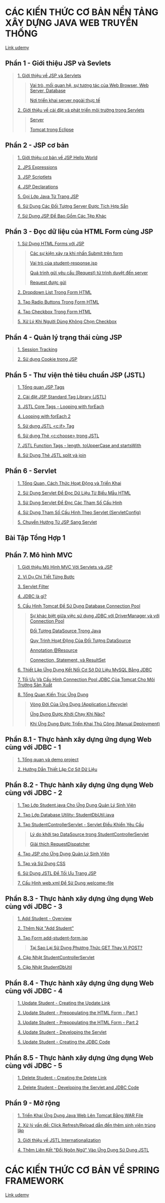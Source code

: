 # CÁC KIẾN THỨC CƠ BẢN NỀN TẢNG XÂY DỰNG JAVA WEB TRUYỀN THỐNG
[Link udemy](https://udemy.com/course/jsp-tutorial/learn/lecture/23020436#overview)  
## Phần 1 - Giới thiệu JSP và Sevlets
>[1. Giới thiệu về JSP và Servlets](https://github.com/nmt-luu-tru/PRJ321x/blob/main/Gi%E1%BB%9Bi%20thi%E1%BB%87u%20v%E1%BB%81%20JSP%20v%C3%A0%20Servlets.md)
>>[Vai trò, mối quan hệ, sự tương tác của Web Browser, Web Server, Database](https://github.com/nmt-luu-tru/API-and-Web-Service-Introduction/blob/main/Vai%20tr%C3%B2%2C%20m%E1%BB%91i%20quan%20h%E1%BB%87%2C%20s%E1%BB%B1%20t%C6%B0%C6%A1ng%20t%C3%A1c%20c%E1%BB%A7a%20Web%20Browser%2C%20Web%20Server%2C%20Database.md)
>>
>>[Nơi triển khai server ngoài thực tế](https://github.com/nmt-luu-tru/API-and-Web-Service-Introduction/blob/main/N%C6%A1i%20tri%E1%BB%83n%20khai%20server%20ngo%C3%A0i%20th%E1%BB%B1c%20t%E1%BA%BF.md)
>
>[2. Giới thiệu về cài đặt và phát triển môi trường trong Servlets]()
>>[Server](https://github.com/nmt-luu-tru/API-and-Web-Service-Introduction/blob/main/Server.md)
>>
>>[Tomcat trong Eclipse](https://github.com/nmt-luu-tru/API-and-Web-Service-Introduction/blob/main/Tomcat%20trong%20Eclipse.md)
## Phần 2 - JSP cơ bản
>[1. Giới thiệu cơ bản về JSP Hello World](https://github.com/nmt-luu-tru/PRJ321x/blob/main/Creating%20a%20Hello%20World%20Program%20with%20JSP.md)
>
>[2. JPS Expressions](https://github.com/nmt-luu-tru/PRJ321x/blob/main/JSP%20Expressions.md)
>
>[3. JSP Scriptlets](https://github.com/nmt-luu-tru/PRJ321x/blob/main/JSP%20Scriptlets.md)
>
>[4. JSP Declarations](https://github.com/nmt-luu-tru/PRJ321x/blob/main/JSP%20Declarations.md)
>
>[5. Gọi Lớp Java Từ Trang JSP](https://github.com/nmt-luu-tru/PRJ321x/blob/main/Calling%20a%20Java%20Class%20from%20JSP.md)
>
>[6. Sử Dụng Các Đối Tượng Server Được Tích Hợp Sẵn](https://github.com/nmt-luu-tru/PRJ321x/blob/main/Using%20JSP%20Built-In%20Server%20Objects.md)
>
>[7. Sử Dụng JSP Để Bao Gồm Các Tệp Khác](https://github.com/nmt-luu-tru/PRJ321x/blob/main/Using%20JSP%20for%20Including%20Other%20Files.md)
## Phần 3 - Đọc dữ liệu của HTML Form cùng JSP
>[1. Sử Dụng HTML Forms với JSP](https://github.com/nmt-luu-tru/PRJ321x/blob/main/Using%20HTML%20Forms%20with%20JSP.md)
>>[Các sự kiện xảy ra khi nhấn Submit trên form](https://github.com/nmt-luu-tru/API-and-Web-Service-Introduction/blob/main/C%C3%A1c%20s%E1%BB%B1%20ki%E1%BB%87n%20x%E1%BA%A3y%20ra%20khi%20nh%E1%BA%A5n%20Submit%20tr%C3%AAn%20form.md)
>>
>>[Vai trò của student-response.jsp](https://github.com/nmt-luu-tru/API-and-Web-Service-Introduction/blob/main/Vai%20tr%C3%B2%20c%E1%BB%A7a%20student-response.jsp.md)
>>
>>[Quá trình gửi yêu cầu (Request) từ trình duyệt đến server](https://github.com/nmt-luu-tru/API-and-Web-Service-Introduction/blob/main/Qu%C3%A1%20tr%C3%ACnh%20t%C6%B0%C6%A1ng%20t%C3%A1c%20gi%E1%BB%AFa%20client%20(tr%C3%ACnh%20duy%E1%BB%87t)%20v%C3%A0%20server%20khi%20nh%E1%BA%A5n%20Submit.md)
>>
>>[Request được gửi](https://github.com/nmt-luu-tru/API-and-Web-Service-Introduction/blob/main/Request%20%C4%91%C6%B0%E1%BB%A3c%20g%E1%BB%ADi.md)
>>
>[2. Dropdown List Trong Form HTML](https://github.com/nmt-luu-tru/API-and-Web-Service-Introduction/blob/main/Dropdown%20List%20Trong%20Form%20HTML.md)
>
>[3. Tạo Radio Buttons Trong Form HTML](https://github.com/nmt-luu-tru/API-and-Web-Service-Introduction/blob/main/T%E1%BA%A1o%20Radio%20Buttons%20Trong%20Form%20HTML.md)
>
>[4. Tạo Checkbox Trong Form HTML](https://github.com/nmt-luu-tru/API-and-Web-Service-Introduction/blob/main/T%E1%BA%A1o%20Checkbox%20Trong%20Form%20HTML.md)
>
>[5. Xử Lý Khi Người Dùng Không Chọn Checkbox](https://github.com/nmt-luu-tru/PRJ321x/blob/main/C%C3%A1ch%20X%E1%BB%AD%20L%C3%BD%20Khi%20Ng%C6%B0%E1%BB%9Di%20D%C3%B9ng%20Kh%C3%B4ng%20Ch%E1%BB%8Dn%20Checkbox.md)
## Phần 4 - Quản lý trạng thái cùng JSP
>[1. Session Tracking](https://github.com/nmt-luu-tru/PRJ321x/blob/main/Session%20Tracking.md)
>
>[2. Sử dụng Cookie trong JSP](https://github.com/nmt-luu-tru/PRJ321x/blob/main/Cookie%20trong%20JSP.md)
## Phần 5 - Thư viện thẻ tiêu chuẩn JSP (JSTL)
>[1. Tổng quan JSP Tags](https://github.com/nmt-luu-tru/PRJ321x/blob/main/T%C3%ACm%20hi%E1%BB%83u%20v%E1%BB%81%20JSP%20Tags.md)
>
>[2. Cài đặt JSP Standard Tag Library (JSTL)](https://github.com/nmt-luu-tru/PRJ321x/blob/main/C%C3%A0i%20%C4%91%E1%BA%B7t%20JSP%20Standard%20Tag%20Library%20(JSTL).md)
>
>[3. JSTL Core Tags - Looping with forEach](https://github.com/nmt-luu-tru/PRJ321x/blob/main/JSTL%20Core%20Tags%20-%20Looping%20with%20forEach.md)
>
>[4. Looping with forEach 2](https://github.com/nmt-luu-tru/PRJ321x/blob/main/Looping%20with%20forEach%202.md)
>
>[5. Sử dụng JSTL <c:if> Tag](https://github.com/nmt-luu-tru/PRJ321x/blob/main/S%E1%BB%AD%20d%E1%BB%A5ng%20JSTL%20%3Cc%3Aif%3E%20Tag.md)
>
>[6. Sử dụng Thẻ <c:choose> trong JSTL](https://github.com/nmt-luu-tru/PRJ321x/blob/main/S%E1%BB%AD%20d%E1%BB%A5ng%20JSTL%20%3Cc%3Achoose%3E%20Tag.md)
>
>[7. JSTL Function Tags - length, toUpperCase and startsWith](https://github.com/nmt-luu-tru/PRJ321x/blob/main/JSTL%20Function%20Tags%20-%20length%2C%20toUpperCase%20and%20startsWith.md)
>
>[8. Sử Dụng Thẻ JSTL split và join](https://github.com/nmt-luu-tru/PRJ321x/blob/main/JSTL%20Function%20Tags%20-%20split%20and%20join.md)
## Phần 6 - Servlet
>[1. Tổng Quan, Cách Thức Hoạt Động và Triển Khai](https://github.com/nmt-luu-tru/PRJ321x/blob/main/Hello%20World%20Servlet%20-%20Overview.md)
>
>[2. Sử Dụng Servlet Để Đọc Dữ Liệu Từ Biểu Mẫu HTML](https://github.com/nmt-luu-tru/PRJ321x/blob/main/Reading%20HTML%20Form%20Data%20with%20Servlets.md)
>
>[3. Sử Dụng Servlet Để Đọc Các Tham Số Cấu Hình](https://github.com/nmt-luu-tru/PRJ321x/blob/main/Reading%20Servlet%20Parameters.md)
>
>[4. Sử Dụng Tham Số Cấu Hình Theo Servlet (ServletConfig)](https://github.com/nmt-luu-tru/PRJ321x/blob/main/S%E1%BB%AD%20D%E1%BB%A5ng%20Tham%20S%E1%BB%91%20C%E1%BA%A5u%20H%C3%ACnh%20Theo%20Servlet.md)
>
>[5. Chuyển Hướng Từ JSP Sang Servlet](https://github.com/nmt-luu-tru/PRJ321x/blob/main/C%C3%A1ch%20Chuy%E1%BB%83n%20H%C6%B0%E1%BB%9Bng%20T%E1%BB%AB%20JSP%20Sang%20Servlet.md)
## Bài Tập Tổng Hợp 1
## Phần 7. Mô hình MVC
>[1. Giới thiệu Mô Hình MVC Với Servlets và JSP](https://github.com/nmt-luu-tru/PRJ321x/blob/main/MVC%20with%20Servlets%20and%20JSP%20-%20Overview.md)
>
>[2. Ví Dụ Chi Tiết Từng Bước](https://github.com/nmt-luu-tru/PRJ321x/blob/main/MVC%20with%20Servlets%20and%20JSP%20-%20In%20More%20Detail.md)
>
>[3. Servlet Filter](https://github.com/nmt-luu-tru/PRJ321x/blob/main/T%C3%ACm%20Hi%E1%BB%83u%20V%E1%BB%81%20Servlet%20Filter.md)
>
>[4. JDBC là gì?](https://github.com/nmt-luu-tru/PRJ321x/blob/main/JDBC%20l%C3%A0%20g%C3%AC.md)
>
>[5. Cấu Hình Tomcat Để Sử Dụng Database Connection Pool](https://github.com/nmt-luu-tru/PRJ321x/blob/main/C%E1%BA%A5u%20H%C3%ACnh%20Tomcat%20%C4%90%E1%BB%83%20S%E1%BB%AD%20D%E1%BB%A5ng%20Database%20Connection%20Pool.md)
>
>>[Sự khác biệt giữa việc sử dụng JDBC với DriverManager và với Connection Pool](https://github.com/nmt-luu-tru/PRJ321x/blob/main/S%E1%BB%B1%20kh%C3%A1c%20bi%E1%BB%87t%20gi%E1%BB%AFa%20vi%E1%BB%87c%20s%E1%BB%AD%20d%E1%BB%A5ng%20JDBC%20v%E1%BB%9Bi%20DriverManager%20v%C3%A0%20v%E1%BB%9Bi%20Connection%20Pool.md)
>>
>>[Đối Tượng DataSource Trong Java](https://github.com/nmt-luu-tru/PRJ321x/blob/main/%C4%90%E1%BB%91i%20T%C6%B0%E1%BB%A3ng%20DataSource%20Trong%20Java.md)
>>
>>[Quy Trình Hoạt Động Của Đối Tượng DataSource](https://github.com/nmt-luu-tru/PRJ321x/blob/main/Quy%20Tr%C3%ACnh%20Ho%E1%BA%A1t%20%C4%90%E1%BB%99ng%20C%E1%BB%A7a%20%C4%90%E1%BB%91i%20T%C6%B0%E1%BB%A3ng%20DataSource.md)
>>
>>[Annotation @Resource](https://github.com/nmt-luu-tru/PRJ321x/blob/main/Annotation%20%40Resource.md)
>>
>>[Connection, Statement, và ResultSet](https://github.com/nmt-luu-tru/PRJ321x/blob/main/Connection%2C%20Statement%2C%20v%C3%A0%20ResultSet.md)
>>
>[6. Thiết Lập Ứng Dụng Kết Nối Cơ Sở Dữ Liệu MySQL Bằng JDBC](https://github.com/nmt-luu-tru/PRJ321x/blob/main/Thi%E1%BA%BFt%20L%E1%BA%ADp%20%E1%BB%A8ng%20D%E1%BB%A5ng%20K%E1%BA%BFt%20N%E1%BB%91i%20C%C6%A1%20S%E1%BB%9F%20D%E1%BB%AF%20Li%E1%BB%87u%20MySQL%20B%E1%BA%B1ng%20JDBC.md)
>
>[7. Tối Ưu Và Cấu Hình Connection Pool JDBC Của Tomcat Cho Môi Trường Sản Xuất](https://github.com/nmt-luu-tru/PRJ321x/blob/main/6.%20T%C3%A0i%20Nguy%C3%AAn%20Tham%20Kh%E1%BA%A3o%3A%20T%E1%BB%91i%20%C6%AFu%20V%C3%A0%20C%E1%BA%A5u%20H%C3%ACnh%20Connection%20Pool%20JDBC%20C%E1%BB%A7a%20Tomcat%20Cho%20M%C3%B4i%20Tr%C6%B0%E1%BB%9Dng%20S%E1%BA%A3n%20Xu%E1%BA%A5t.md)
>
>[8. Tổng Quan Kiến Trúc Ứng Dụng ](https://github.com/nmt-luu-tru/PRJ321x/blob/main/T%E1%BB%95ng%20Quan%20Ki%E1%BA%BFn%20Tr%C3%BAc%20%E1%BB%A8ng%20D%E1%BB%A5ng.md)
>>
>>[Vòng Đời Của Ứng Dụng (Application Lifecycle)](https://github.com/nmt-luu-tru/PRJ321x/blob/main/V%C3%B2ng%20%C4%90%E1%BB%9Di%20C%E1%BB%A7a%20%E1%BB%A8ng%20D%E1%BB%A5ng%20(Application%20Lifecycle).md)
>>
>>[Ứng Dụng Được Khởi Chạy Khi Nào?](https://github.com/nmt-luu-tru/PRJ321x/blob/main/%E1%BB%A8ng%20D%E1%BB%A5ng%20%C4%90%C6%B0%E1%BB%A3c%20Kh%E1%BB%9Fi%20Ch%E1%BA%A1y%20Khi%20N%C3%A0o%3F.md)
>>
>>[Khi Ứng Dụng Được Triển Khai Thủ Công (Manual Deployment)](https://github.com/nmt-luu-tru/PRJ321x/blob/main/Khi%20%E1%BB%A8ng%20D%E1%BB%A5ng%20%C4%90%C6%B0%E1%BB%A3c%20Tri%E1%BB%83n%20Khai%20Th%E1%BB%A7%20C%C3%B4ng%20(Manual%20Deployment).md)
## Phần 8.1 - Thực hành xây dựng ứng dụng Web cùng với JDBC - 1
>[1. Tổng quan và demo project](https://github.com/nmt-luu-tru/PRJ321x/blob/main/Project%20Overview%20and%20Demo.md)
>
>[2. Hướng Dẫn Thiết Lập Cơ Sở Dữ Liệu](https://github.com/nmt-luu-tru/PRJ321x/blob/main/H%C6%B0%E1%BB%9Bng%20D%E1%BA%ABn%20Thi%E1%BA%BFt%20L%E1%BA%ADp%20C%C6%A1%20S%E1%BB%9F%20D%E1%BB%AF%20Li%E1%BB%87u%20Cho%20D%E1%BB%B1%20%C3%81n.md)
## Phần 8.2 - Thực hành xây dựng ứng dụng Web cùng với JDBC - 2
>[1. Tạo Lớp Student.java Cho Ứng Dụng Quản Lý Sinh Viên](https://github.com/nmt-luu-tru/PRJ321x/blob/main/B%C6%B0%E1%BB%9Bc%201%3A%20T%E1%BA%A1o%20L%E1%BB%9Bp%20Student.java%20Cho%20%E1%BB%A8ng%20D%E1%BB%A5ng%20Qu%E1%BA%A3n%20L%C3%BD%20Sinh%20Vi%C3%AAn.md)
>
>[2. Tạo Lớp Database Utility: StudentDbUtil.java](https://github.com/nmt-luu-tru/PRJ321x/blob/main/T%E1%BA%A1o%20L%E1%BB%9Bp%20Database%20Utility%3A%20StudentDbUtil.java.md)
>
>[3. Tạo StudentControllerServlet - Servlet Điều Khiển Yêu Cầu](https://github.com/nmt-luu-tru/PRJ321x/blob/main/B%C6%B0%E1%BB%9Bc%203%3A%20T%E1%BA%A1o%20StudentControllerServlet%20-%20Servlet%20%C4%90i%E1%BB%81u%20Khi%E1%BB%83n%20Y%C3%AAu%20C%E1%BA%A7u.md)
>
>>[Lý do khởi tạo DataSource trong StudentControllerServlet](https://github.com/nmt-luu-tru/PRJ321x/blob/main/L%C3%BD%20do%20kh%E1%BB%9Fi%20t%E1%BA%A1o%20DataSource%20trong%20StudentControllerServlet.md)
>>
>>[Giải thích RequestDispatcher](https://github.com/nmt-luu-tru/PRJ321x/blob/main/gi%E1%BA%A3i%20th%C3%ADch%20RequestDispatcher.md)
>>
>[4. Tạo JSP cho Ứng Dụng Quản Lý Sinh Viên](https://github.com/nmt-luu-tru/PRJ321x/blob/main/B%C6%B0%E1%BB%9Bc%204%3A%20T%E1%BA%A1o%20JSP%20cho%20%E1%BB%A8ng%20D%E1%BB%A5ng%20Qu%E1%BA%A3n%20L%C3%BD%20Sinh%20Vi%C3%AAn.md)
>
>[5. Tạo và Sử Dụng CSS](https://github.com/nmt-luu-tru/PRJ321x/blob/main/T%E1%BA%A1o%20v%C3%A0%20S%E1%BB%AD%20D%E1%BB%A5ng%20CSS.md)
>
>[6. Sử Dụng JSTL Để Tối Ưu Trang JSP](https://github.com/nmt-luu-tru/PRJ321x/blob/main/S%E1%BB%AD%20D%E1%BB%A5ng%20JSTL%20%C4%90%E1%BB%83%20T%E1%BB%91i%20%C6%AFu%20Trang%20JSP.md)
>
>[7. Cấu Hình web.xml Để Sử Dụng welcome-file](https://github.com/nmt-luu-tru/PRJ321x/blob/main/C%E1%BA%A5u%20H%C3%ACnh%20web.xml%20%C4%90%E1%BB%83%20S%E1%BB%AD%20D%E1%BB%A5ng%20welcome-file.md)
## Phần 8.3 - Thực hành xây dựng ứng dụng Web cùng với JDBC - 3
>[1. Add Student - Overview](https://github.com/nmt-luu-tru/PRJ321x/blob/main/Add%20Student%20-%20Overview.md)
>
>[2. Thêm Nút "Add Student"](https://github.com/nmt-luu-tru/PRJ321x/blob/main/Add%20Student%20-%20Setting%20up%20the%20Button.md)
>
>[3. Tạo Form add-student-form.jsp](https://github.com/nmt-luu-tru/PRJ321x/blob/main/Add%20Student%20-%20Constructing%20the%20HTML%20Form.md)
>
>>[Tại Sao Lại Sử Dụng Phương Thức GET Thay Vì POST?](https://github.com/nmt-luu-tru/PRJ321x/blob/main/T%E1%BA%A1i%20Sao%20L%E1%BA%A1i%20S%E1%BB%AD%20D%E1%BB%A5ng%20Ph%C6%B0%C6%A1ng%20Th%E1%BB%A9c%20GET%20Thay%20V%C3%AC%20POST%3F.md)
>>
>[4. Cập Nhật StudentControllerServlet](https://github.com/nmt-luu-tru/PRJ321x/blob/main/Add%20Student%20-%20Developing%20the%20Servlet.md)
>
>[5. Cập Nhật StudentDbUtil](https://github.com/nmt-luu-tru/PRJ321x/blob/main/Add%20Student%20-%20Creating%20the%20JDBC%20Code.md)
## Phần 8.4 - Thực hành xây dựng ứng dụng Web cùng với JDBC - 4
>[1. Update Student - Creating the Update Link](https://github.com/nmt-luu-tru/PRJ321x/blob/main/Update%20Student%20-%20Creating%20the%20Update%20Link.md)
>
>[2. Update Student - Prepopulating the HTML Form - Part 1](https://github.com/nmt-luu-tru/PRJ321x/blob/main/Update%20Student%20-%20Prepopulating%20the%20HTML%20Form%20-%20Part%201.md)
>
>[3. Update Student - Prepopulating the HTML Form - Part 2](https://github.com/nmt-luu-tru/PRJ321x/blob/main/Update%20Student%20-%20Prepopulating%20the%20HTML%20Form%20-%20Part%202.md)
>
>[4. Update Student - Developing the Servlet](https://github.com/nmt-luu-tru/PRJ321x/blob/main/Update%20Student%20-%20Developing%20the%20Servlet.md)
>
>[5. Update Student - Creating the JDBC Code](https://github.com/nmt-luu-tru/PRJ321x/blob/main/Update%20Student%20-%20Creating%20the%20JDBC%20Code.md)
## Phần 8.5 - Thực hành xây dựng ứng dụng Web cùng với JDBC - 5
>[1. Delete Student - Creating the Delete Link](https://github.com/nmt-luu-tru/PRJ321x/blob/main/Delete%20Student%20-%20Creating%20the%20Delete%20Link.md)
>
>[2. Delete Student - Developing the Servlet and JDBC Code](https://github.com/nmt-luu-tru/PRJ321x/blob/main/Delete%20Student%20-%20Developing%20the%20Servlet%20and%20JDBC%20Code.md)
## Phần 9 - Mở rộng
>[1. Triển Khai Ứng Dụng Java Web Lên Tomcat Bằng WAR File](https://github.com/nmt-luu-tru/PRJ321x/blob/main/Deploying%20To%20Tomcat%20using%20WAR%20files.md)
>
>[2. Xử lý vấn đề: Click Refresh/Reload dẫn đến thêm sinh viên trùng lặp](https://github.com/nmt-luu-tru/PRJ321x/blob/main/Clicking%20Refresh%20or%20Reload%20button%20results%20in%20adding%20same%20student.md)
>
>[3. Giới thiệu về JSTL Internationalization](https://github.com/nmt-luu-tru/PRJ321x/blob/main/Multi-Lingual%20or%20Internationalization%20overview.md)
>
>[4. Thêm Liên Kết "Đổi Ngôn Ngữ" Vào Ứng Dụng Sử Dụng JSTL](https://github.com/nmt-luu-tru/PRJ321x/blob/main/Th%C3%AAm%20Li%C3%AAn%20K%E1%BA%BFt%20%22%C4%90%E1%BB%95i%20Ng%C3%B4n%20Ng%E1%BB%AF%22%20V%C3%A0o%20%E1%BB%A8ng%20D%E1%BB%A5ng%20S%E1%BB%AD%20D%E1%BB%A5ng%20JSTL.md)
# CÁC KIẾN THỨC CƠ BẢN VỀ SPRING FRAMEWORK
[Link udemy](https://udemy.com/course/java-programming-tutorial-for-beginners/learn/lecture/25694062#overview)

















